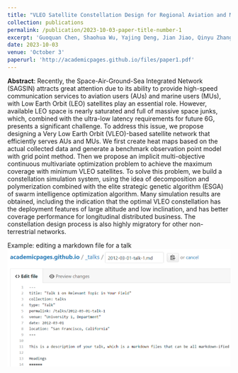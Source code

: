 ```yaml
---
title: "VLEO Satellite Constellation Design for Regional Aviation and Marine Coverage"
collection: publications
permalink: /publication/2023-10-03-paper-title-number-1
excerpt: 'Guoquan Chen, Shaohua Wu, Yajing Deng, Jian Jiao, Qinyu Zhang.'
date: 2023-10-03
venue: 'October 3'
paperurl: 'http://academicpages.github.io/files/paper1.pdf'
---
```


**Abstract**: Recently, the Space-Air-Ground-Sea Integrated Network (SAGSIN) attracts great attention due to its ability to provide high-speed communication services to aviation users (AUs) and marine users (MUs), with Low Earth Orbit (LEO) satellites play an essential role. However, available LEO space is nearly saturated and full of massive space junks, which, combined with the ultra-low latency requirements for future 6G, presents a significant challenge. To address this issue, we propose designing a Very Low Earth Orbit (VLEO)-based satellite network that efficiently serves AUs and MUs. We first create heat maps based on the actual collected data and generate a benchmark observation point model with grid point method. Then we propose an implicit multi-objective continuous multivariate optimization problem to achieve the maximum coverage with minimum VLEO satellites. To solve this problem, we build a constellation simulation system, using the idea of decomposition and polymerization combined with the elite strategic genetic algorithm (ESGA) of swarm intelligence optimization algorithm. Many simulation results are obtained, including the indication that the optimal VLEO constellation has the deployment features of large altitude and low inclination, and has better coverage performance for longitudinal distributed business. The constellation design process is also highly migratory for other non-terrestrial networks.

Example: editing a markdown file for a talk
![Editing a markdown file for a talk](/images/editing-talk.png)